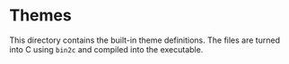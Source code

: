 
# Themes

This directory contains the built-in theme definitions.  The files are
turned into C using `bin2c` and compiled into the executable.
